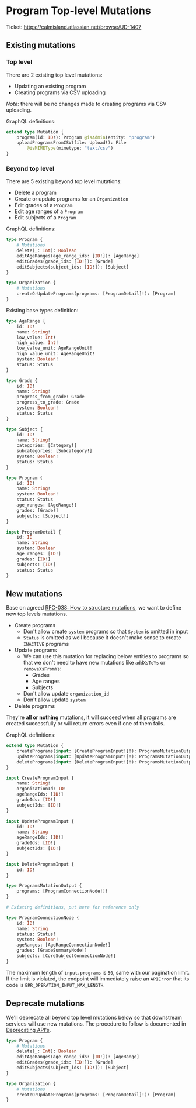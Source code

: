 # Program Top-level Mutations

Ticket: <https://calmisland.atlassian.net/browse/UD-1407>

## Existing mutations

### Top level

There are 2 existing top level mutations:

- Updating an existing program
- Creating programs via CSV uploading

*Note*: there will be no changes made to creating programs via CSV uploading.

GraphQL definitions:

```graphql
extend type Mutation {
    program(id: ID!): Program @isAdmin(entity: "program")
    uploadProgramsFromCSV(file: Upload!): File
        @isMIMEType(mimetype: "text/csv")
}
```

### Beyond top level

There are 5 existing beyond top level mutations:

- Delete a program
- Create or update programs for an `Organization`
- Edit grades of a `Program`
- Edit age ranges of a `Program`
- Edit subjects of a `Program`

GraphQL definitions:

```graphql
type Program {
    # Mutations
    delete(_: Int): Boolean
    editAgeRanges(age_range_ids: [ID!]): [AgeRange]
    editGrades(grade_ids: [ID!]): [Grade]
    editSubjects(subject_ids: [ID!]): [Subject]
}

type Organization {
    # Mutations
    createOrUpdatePrograms(programs: [ProgramDetail]!): [Program]
}
```

Existing base types definition:

```graphql
type AgeRange {
    id: ID!
    name: String!
    low_value: Int!
    high_value: Int!
    low_value_unit: AgeRangeUnit!
    high_value_unit: AgeRangeUnit!
    system: Boolean!
    status: Status
}

type Grade {
    id: ID!
    name: String!
    progress_from_grade: Grade
    progress_to_grade: Grade
    system: Boolean!
    status: Status
}

type Subject {
    id: ID!
    name: String!
    categories: [Category!]
    subcategories: [Subcategory!]
    system: Boolean!
    status: Status
}

type Program {
    id: ID!
    name: String!
    system: Boolean!
    status: Status
    age_ranges: [AgeRange!]
    grades: [Grade!]
    subjects: [Subject!]
}

input ProgramDetail {
    id: ID
    name: String
    system: Boolean
    age_ranges: [ID!]
    grades: [ID!]
    subjects: [ID!]
    status: Status
}
```

## New mutations

Base on agreed [RFC-038: How to structure mutations](https://bitbucket.org/calmisland/kidsloop-user-service/src/master/documents/rfc/038-How-to-structure-mutations.md), we want to define new top levels mutations.

- Create programs
  - Don't allow create `system` programs so that `System` is omitted in input
  - `Status` is omitted as well because it doesn't make sense to create `INACTIVE` programs
- Update programs
  - We can use this mutation for replacing below entities to programs so that we don't need to have new mutations like `addXsToYs` or `removeXsFromYs`:
    - Grades
    - Age ranges
    - Subjects
  - Don't allow update `organization_id`
  - Don't allow update `system`
- Delete programs

They're **all or nothing** mutations, it will succeed when all programs are created successfully or will return errors even if one of them fails.

GraphQL definitions:

```graphql
extend type Mutation {
    createPrograms(input: [CreateProgramInput!]!): ProgramsMutationOutput
    updatePrograms(input: [UpdateProgramInput!]!): ProgramsMutationOutput
    deletePrograms(input: [DeleteProgramInput!]!): ProgramsMutationOutput
}

input CreateProgramInput {
    name: String!
    organizationId: ID!
    ageRangeIds: [ID!]
    gradeIds: [ID!]
    subjectIds: [ID!]
}

input UpdateProgramInput {
    id: ID!
    name: String
    ageRangeIds: [ID!]
    gradeIds: [ID!]
    subjectIds: [ID!]
}

input DeleteProgramInput {
    id: ID!
}

type ProgramsMutationOutput {
    programs: [ProgramConnectionNode!]!
}

# Existing definitions, put here for reference only

type ProgramConnectionNode {
    id: ID!
    name: String
    status: Status!
    system: Boolean!
    ageRanges: [AgeRangeConnectionNode!]
    grades: [GradeSummaryNode!]
    subjects: [CoreSubjectConnectionNode!]
}
```

The maximum length of `input.programs` is `50`, same with our pagination limit. If the limit is violated, the endpoint will immediately raise an `APIError` that its code is `ERR_OPERATION_INPUT_MAX_LENGTH`.

## Deprecate mutations

We'll deprecate all beyond top level mutations below so that downstream services will use new mutations. The procedure to follow is documented in [Deprecating API's](https://calmisland.atlassian.net/wiki/spaces/ATZ/pages/2367225962/Deprecating+API+s).

```graphql
type Program {
    # Mutations
    delete(_: Int): Boolean
    editAgeRanges(age_range_ids: [ID!]): [AgeRange]
    editGrades(grade_ids: [ID!]): [Grade]
    editSubjects(subject_ids: [ID!]): [Subject]
}

type Organization {
    # Mutations
    createOrUpdatePrograms(programs: [ProgramDetail]!): [Program]
}
```
